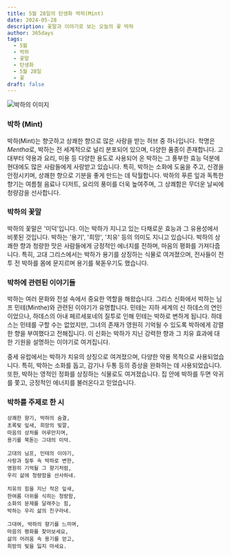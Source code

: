 ```yaml
---
title: 5월 28일의 탄생화 박하(Mint)
date: 2024-05-28
description: 꽃말과 이야기로 보는 오늘의 꽃 박하
author: 365days
tags:
  - 5월
  - 박하
  - 꽃말
  - 탄생화
  - 5월 28일
  - 꽃
draft: false
---
```


![박하의 이미지](https://cdn.pixabay.com/photo/2019/08/21/14/55/mint-4421249_640.jpg#center)


### 박하 (Mint)

박하(Mint)는 향긋하고 상쾌한 향으로 많은 사랑을 받는 허브 중 하나입니다. 학명은 *Mentha*로, 박하는 전 세계적으로 널리 분포되어 있으며, 다양한 품종이 존재합니다. 고대부터 약용과 요리, 미용 등 다양한 용도로 사용되어 온 박하는 그 풍부한 효능 덕분에 현대에도 많은 사람들에게 사랑받고 있습니다. 특히, 박하는 소화에 도움을 주고, 신경을 안정시키며, 상쾌한 향으로 기분을 좋게 만드는 데 탁월합니다. 박하의 푸른 잎과 독특한 향기는 여름철 음료나 디저트, 요리의 풍미를 더욱 높여주며, 그 상쾌함은 무더운 날씨에 청량감을 선사합니다.

### 박하의 꽃말

박하의 꽃말은 '미덕'입니다. 이는 박하가 지니고 있는 다채로운 효능과 그 유용성에서 비롯된 것입니다. 박하는 '용기', '희망', '치유' 등의 의미도 지니고 있습니다. 박하의 상쾌한 향과 청량한 맛은 사람들에게 긍정적인 에너지를 전하며, 마음의 평화를 가져다줍니다. 특히, 고대 그리스에서는 박하가 용기를 상징하는 식물로 여겨졌으며, 전사들이 전투 전 박하를 몸에 문지르며 용기를 북돋우기도 했습니다.

### 박하에 관련된 이야기들

박하는 여러 문화와 전설 속에서 중요한 역할을 해왔습니다. 그리스 신화에서 박하는 님프 민테(Minthe)와 관련된 이야기가 유명합니다. 민테는 지하 세계의 신 하데스의 연인이었으나, 하데스의 아내 페르세포네의 질투로 인해 민테는 박하로 변하게 됩니다. 하데스는 민테를 구할 수는 없었지만, 그녀의 존재가 영원히 기억될 수 있도록 박하에게 강렬한 향을 부여했다고 전해집니다. 이 신화는 박하가 지닌 강력한 향과 그 치유 효과에 대한 기원을 설명하는 이야기로 여겨집니다.

중세 유럽에서는 박하가 치유의 상징으로 여겨졌으며, 다양한 약용 목적으로 사용되었습니다. 특히, 박하는 소화를 돕고, 감기나 두통 등의 증상을 완화하는 데 사용되었습니다. 또한, 박하는 영적인 정화를 상징하는 식물로도 여겨졌습니다. 집 안에 박하를 두면 악귀를 쫓고, 긍정적인 에너지를 불러온다고 믿었습니다.

### 박하를 주제로 한 시

```
상쾌한 향기, 박하의 숨결,
초록빛 잎새, 희망의 빛깔,
마음의 상처를 어루만지며,
용기를 북돋는 그대의 미덕.

고대의 님프, 민테의 이야기,
사랑과 질투 속 박하로 변한,
영원히 기억될 그 향기처럼,
우리 삶에 청량함을 선사하네.

치유의 힘을 지닌 작은 잎새,
한여름 더위를 식히는 청량함,
소화의 문제를 달래주는 힘,
박하는 우리 삶의 친구라네.

그대여, 박하의 향기를 느끼며,
마음의 평화를 찾아보세요,
삶의 어려움 속 용기를 얻고,
희망의 빛을 잃지 마세요.
```

